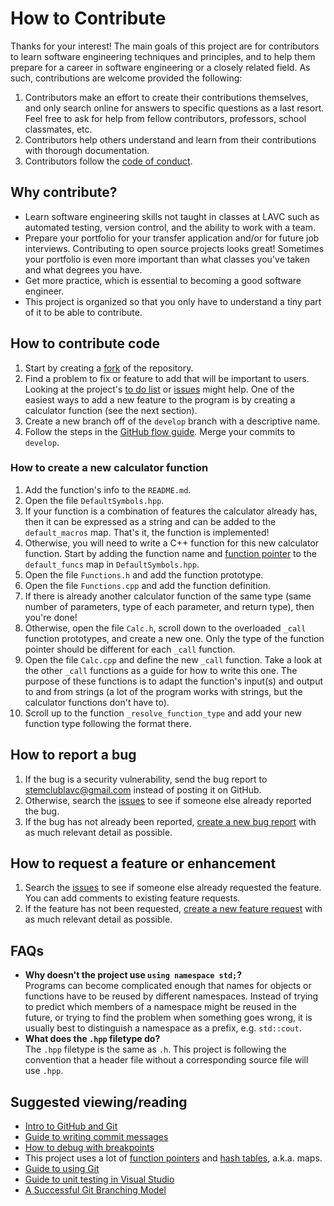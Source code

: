 # How to Contribute

Thanks for your interest! The main goals of this project are for contributors to learn software engineering techniques and principles, and to help them prepare for a career in software engineering or a closely related field. As such, contributions are welcome provided the following:
1. Contributors make an effort to create their contributions themselves, and only search online for answers to specific questions as a last resort. Feel free to ask for help from fellow contributors, professors, school classmates, etc.
2. Contributors help others understand and learn from their contributions with thorough documentation.
3. Contributors follow the [code of conduct](https://github.com/wheelercj/Calc/blob/master/docs/CODE_OF_CONDUCT.md).

## Why contribute?
* Learn software engineering skills not taught in classes at LAVC such as automated testing, version control, and the ability to work with a team.
* Prepare your portfolio for your transfer application and/or for future job interviews. Contributing to open source projects looks great! Sometimes your portfolio is even more important than what classes you've taken and what degrees you have.
* Get more practice, which is essential to becoming a good software engineer.
* This project is organized so that you only have to understand a tiny part of it to be able to contribute.

## How to contribute code
1. Start by creating a [fork](https://guides.github.com/activities/forking/) of the repository.
2. Find a problem to fix or feature to add that will be important to users. Looking at the project's [to do list](https://github.com/wheelercj/Calc/projects/2) or [issues](https://github.com/wheelercj/Calc/issues) might help. One of the easiest ways to add a new feature to the program is by creating a calculator function (see the next section).
3. Create a new branch off of the `develop` branch with a descriptive name.
4. Follow the steps in the [GitHub flow guide](https://guides.github.com/introduction/flow/). Merge your commits to `develop`.

### How to create a new calculator function
1. Add the function's info to the `README.md`.
1. Open the file `DefaultSymbols.hpp`.
2. If your function is a combination of features the calculator already has, then it can be expressed as a string and can be added to the `default_macros` map. That's it, the function is implemented!
3. Otherwise, you will need to write a C++ function for this new calculator function. Start by adding the function name and [function pointer](https://www.cprogramming.com/tutorial/function-pointers.html) to the `default_funcs` map in `DefaultSymbols.hpp`.
4. Open the file `Functions.h` and add the function prototype.
5. Open the file `Functions.cpp` and add the function definition.
6. If there is already another calculator function of the same type (same number of parameters, type of each parameter, and return type), then you're done!
7. Otherwise, open the file `Calc.h`, scroll down to the overloaded `_call` function prototypes, and create a new one. Only the type of the function pointer should be different for each `_call` function.
8. Open the file `Calc.cpp` and define the new `_call` function. Take a look at the other `_call` functions as a guide for how to write this one. The purpose of these functions is to adapt the function's input(s) and output to and from strings (a lot of the program works with strings, but the calculator functions don't have to).
9. Scroll up to the function `_resolve_function_type` and add your new function type following the format there.

## How to report a bug
1. If the bug is a security vulnerability, send the bug report to stemclublavc@gmail.com instead of posting it on GitHub.
2. Otherwise, search the [issues](https://github.com/wheelercj/Calc/issues) to see if someone else already reported the bug.
3. If the bug has not already been reported, [create a new bug report](https://github.com/wheelercj/Calc/issues/new?assignees=&labels=bug&template=bug_report.md&title=) with as much relevant detail as possible.

## How to request a feature or enhancement
1. Search the [issues](https://github.com/wheelercj/Calc/issues) to see if someone else already requested the feature. You can add comments to existing feature requests.
2. If the feature has not been requested, [create a new feature request](https://github.com/wheelercj/Calc/issues/new?assignees=&labels=enhancement&template=feature_request.md&title=) with as much relevant detail as possible.

## FAQs
* **Why doesn't the project use `using namespace std;`?**  
	  Programs can become complicated enough that names for objects or functions have to be reused by different namespaces. Instead of trying to predict which members of a namespace might be reused in the future, or trying to find the problem when something goes wrong, it is usually best to distinguish a namespace as a prefix, e.g. `std::cout`.
* **What does the `.hpp` filetype do?**  
	  The `.hpp` filetype is the same as `.h`. This project is following the convention that a header file without a corresponding source file will use `.hpp`.

## Suggested viewing/reading
* [Intro to GitHub and Git](https://www.youtube.com/watch?v=vR-y_2zWrIE&list=PLWKjhJtqVAbkFiqHnNaxpOPhh9tSWMXIF)
* [Guide to writing commit messages](https://chris.beams.io/posts/git-commit/)
* [How to debug with breakpoints](https://www.youtube.com/watch?v=ZDnbBah_LRk&list=PLiQwzrQTcfRx4Yh53q79ypeIWZgY3jK0w&index=4&t=22s)
* This project uses a lot of [function pointers](https://www.cprogramming.com/tutorial/function-pointers.html) and [hash tables](https://www.youtube.com/watch?v=KyUTuwz_b7Q&list=PLiQwzrQTcfRx4Yh53q79ypeIWZgY3jK0w&index=12&t=0s), a.k.a. maps.
* [Guide to using Git](https://git-scm.com/book/en/v2)
* [Guide to unit testing in Visual Studio](https://devblogs.microsoft.com/cppblog/cpp-testing-in-visual-studio/)
* [A Successful Git Branching Model](https://nvie.com/posts/a-successful-git-branching-model/)
